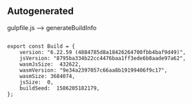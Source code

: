 



Autogenerated
-------------








gulpfile.js --> generateBuildInfo


  

```

export const Build = {
    version: "6.22.59 (4884785d8a18426264700fbb4baf9d49)",
    jsVersion: "8795ba334b22cc4476baa1ff3ede6b8aade97a62",
    wasmJsSize:  432622,
    wasmVersion: "9e34a2397057c66aa8b19199406f9c17",
    wasmSize: 3684074,
    jsSize:  0,
    buildSeed:  1586205182179,
};


```




